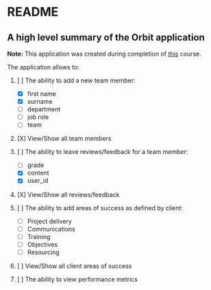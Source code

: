 # README

## A high level summary of the Orbit application

**Note:** This application was created during completion of [this](https://www.skillshare.com/classes/Ruby-on-Rails-A-Beginners-Guide-to-Web-Development-with-Rails/1774223974/) course.

The application allows to:

1. [ ] The ability to add a new team member:
    - [X] first name
    - [X] surname
    - [ ] department
    - [ ] job role
    - [ ] team

2. [X] View/Show all team members 

3. [ ] The ability to leave reviews/feedback for a team member:
    - [ ] grade
    - [X] content
    - [X] user_id

4. [X] View/Show all reviews/feedback

5. [ ] The ability to add areas of success as defined by client:
    - [ ] Project delivery
    - [ ] Communications
    - [ ] Training
    - [ ] Objectives
    - [ ] Resourcing

6. [ ] View/Show all client areas of success

7. [ ] The ability to view performance metrics